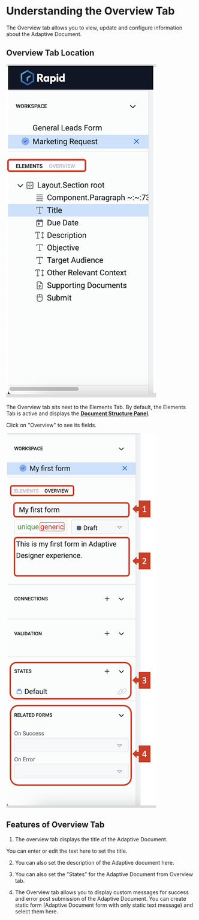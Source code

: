 # Understanding the Overview Tab

The Overview tab allows you to view, update and configure information about the Adaptive Document.

## Overview Tab Location

![Image showing Elements Tab active](<Overview Tab 1.png>)

The Overview tab sits next to the Elements Tab. By default, the Elements Tab is active and displays the <a href="https://rapiddocs.z8.web.core.windows.net/docs/Rapid/User%20Manual/glossary/#document-structure-panel--tree-of-elements" target="_blank">**Document Structure Panel**</a>.

Click on "Overview" to see its fields.

![Image showing Overview Tab active](<Overview Tab 2.png>)

## Features of Overview Tab

1. The overview tab displays the title  of the Adaptive Document.

You can enter or edit the text here to set the title.

2. You can also set the description of the Adaptive document here.

3. You can also set the "States" for the Adaptive Document from Overview tab.

4. The Overview tab allows you to display custom messages for success and error post submission of the Adaptive Document. You can create static form (Adaptive Document form with only static text message) and select them here. 

<!-- NOTE - CONNECTIONS, VALIDATIONS NOT DISCUSSED HERE -->